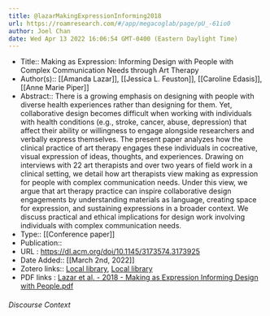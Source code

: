 ```yaml
---
title: @lazarMakingExpressionInforming2018
url: https://roamresearch.com/#/app/megacoglab/page/pU_-61io0
author: Joel Chan
date: Wed Apr 13 2022 16:06:54 GMT-0400 (Eastern Daylight Time)
---
```


- Title:: Making as Expression: Informing Design with People with Complex Communication Needs through Art Therapy
- Author(s):: [[Amanda Lazar]], [[Jessica L. Feuston]], [[Caroline Edasis]], [[Anne Marie Piper]]
- Abstract:: There is a growing emphasis on designing with people with diverse health experiences rather than designing for them. Yet, collaborative design becomes difficult when working with individuals with health conditions (e.g., stroke, cancer, abuse, depression) that affect their ability or willingness to engage alongside researchers and verbally express themselves. The present paper analyzes how the clinical practice of art therapy engages these individuals in cocreative, visual expression of ideas, thoughts, and experiences. Drawing on interviews with 22 art therapists and over two years of field work in a clinical setting, we detail how art therapists view making as expression for people with complex communication needs. Under this view, we argue that art therapy practice can inspire collaborative design engagements by understanding materials as language, creating space for expression, and sustaining expressions in a broader context. We discuss practical and ethical implications for design work involving individuals with complex communication needs.
- Type:: [[Conference paper]]
- Publication::
- URL : https://dl.acm.org/doi/10.1145/3173574.3173925
- Date Added:: [[March 2nd, 2022]]
- Zotero links:: [Local library](zotero://select/groups/2451508/items/D48ABJXG), [Local library](https://www.zotero.org/groups/2451508/items/D48ABJXG)
- PDF links : [Lazar et al. - 2018 - Making as Expression Informing Design with People.pdf](zotero://open-pdf/groups/2451508/items/UKLTSA6J)

###### Discourse Context


